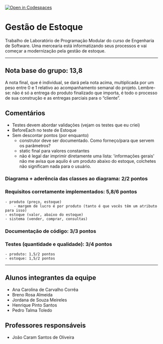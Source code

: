 [![Open in Codespaces](https://classroom.github.com/assets/launch-codespace-f4981d0f882b2a3f0472912d15f9806d57e124e0fc890972558857b51b24a6f9.svg)](https://classroom.github.com/open-in-codespaces?assignment_repo_id=10074571)
# Gestão de Estoque
Trabalho de Laboratório de Programação Modular do curso de Engenharia de Software.
Uma mercearia está informatizando seus processos e vai começar a modernização pela gestão de estoque.

---

## Nota base do grupo: 13,8

A nota final, que é individual, se dará pela nota acima, multiplicada por um peso entre 0 e 1 relativo ao acompanhamento semanal do projeto. Lembre-se: não é só a entrega do produto finalizado que importa, é todo o processo de sua construção e as entregas parciais para o “cliente”.

## Comentários
- Testes devem abordar validações (vejam os testes que eu criei)
- BeforeEach no teste de Estoque
- Sem descontar pontos (por enquanto)
    - construtor deve ser documentado. Como forneço/para que servem os parâmetros?
    - static final para valores constantes
    - não é legal dar imprimir diretamente uma lista: 'informações gerais' não me avisa que aquilo é um produto abaixo do estoque, colchetes não significam nada para o usuário.
### Diagrama + aderência das classes ao diagrama: 2/2 pontos 
	
### Requisitos corretamente implementados: 5,8/6 pontos 
	- produto (preço, estoque)
        - margem de lucro é por produto (tanto é que vocês têm um atributo para isso)
	- estoque (valor, abaixo do estoque)
	- sistema (vender, comprar, consultas)
        

### Documentação de código: 3/3 pontos 
		
### Testes (quantidade e qualidade): 3/4 pontos 
	- produto: 1,5/2 pontos
	- estoque: 1,5/2 pontos
	
---
## Alunos integrantes da equipe

* Ana Carolina de Carvalho Corrêa
* Breno Rosa Almeida
* Jordana de Souza Meireles
* Henrique Pinto Santos
* Pedro Talma Toledo

## Professores responsáveis

* João Caram Santos de Oliveira

